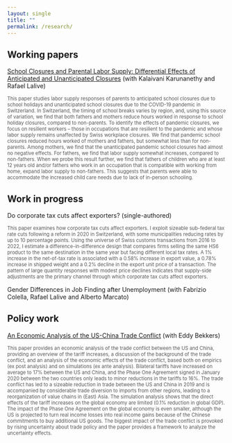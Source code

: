 ```yaml
---
layout: single
title: ""
permalink: /research/
---
```


## Working papers

[School Closures and Parental Labor Supply: Differential Effects of Anticipated and Unanticipated Closures](https://docs.iza.org/dp17371.pdf) (with Kalaivani Karunanethy and Rafael Lalive)

<p style="font-size: 0.8em; color: #555;">
This paper studies labor supply responses of parents to anticipated school closures due to school holidays and unanticipated school closures due to the COVID-19 pandemic in Switzerland. In Switzerland, the timing of school breaks varies by region, and, using this source of variation, we find that both fathers and mothers reduce hours worked in response to school holiday closures, compared to non-parents. To identify the effects of pandemic closures, we focus on resilient workers – those in occupations that are resilient to the pandemic and whose labor supply remains unaffected by Swiss workplace closures. We find that pandemic school closures reduced hours worked of mothers and fathers, but somewhat less than for non-parents. Among mothers, we find that the unanticipated pandemic school closures had almost no negative effects. For fathers, we find that labor supply somewhat increases, compared to non-fathers. When we probe this result further, we find that fathers of children who are at least 12 years old and/or fathers who work in an occupation that is compatible with working from home, expand labor supply to non-fathers. This suggests that parents were able to accommodate the increased child care needs due to lack of in-person schooling.
</p>

## Work in progress

Do corporate tax cuts affect exporters? (single-authored)

<p style="font-size: 0.8em; color: #555;">
This paper examines how corporate tax cuts affect exporters. I exploit sizeable sub-federal tax rate cuts following a reform in 2020 in Switzerland, with some municipalities reducing rates by up to 10 percentage points. Using the universe of Swiss customs transactions from 2016 to 2022, I estimate a difference-in-difference design that compares firms selling the same HS6 product to the same destination in the same year but facing different local tax rates. A 1% increase in the net-of-tax rate is associated with a 0.58% increase in export value, a 0.78% increase in shipped weight and a 0.2% decline in the export unit price of a transaction. The pattern of large quantity responses with modest price declines indicates that supply-side adjustments are the primary channel through which corporate tax cuts affect exporters.
</p>
  
Gender Differences in Job Finding after Unemployment (with Fabrizio Colella, Rafael Lalive and Alberto Marcato)

## Policy work

[An Economic Analysis of the US-China Trade Conflict](https://www.econstor.eu/bitstream/10419/215536/1/1693479710.pdf) (with Eddy Bekkers)

<p style="font-size: 0.8em; color: #555;">
This paper provides an economic analysis of the trade conflict between the US and China, providing an overview of the tariff increases, a discussion of the background of the trade conflict, and an analysis of the economic effects of the trade conflict, based both on empirics (ex post analysis) and on simulations (ex ante analysis). Bilateral tariffs have increased on average to 17% between the US and China, and the Phase One Agreement signed in January 2020 between the two countries only leads to minor reductions in the tariffs to 16%. The trade conflict has led to a sizeable reduction in trade between the US and China in 2019 and is accompanied by considerable trade diversion to imports from other regions, leading to a reorganization of value chains in (East) Asia. The simulation analysis shows that the direct effects of the tariff increases on the global economy are limited (0.1% reduction in global GDP). The impact of the Phase One Agreement on the global economy is even smaller, although the US is projected to turn real income losses into real income gains because of the Chinese commitments to buy additional US goods. The biggest impact of the trade conflict is provoked by rising uncertainty about trade policy and the paper provides a framework to analyze the uncertainty effects. 
</p>

